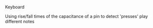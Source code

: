 Keyboard

Using rise/fall times of the capacitance of a pin to detect 'presses' play different notes